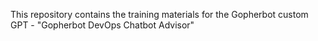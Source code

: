 This repository contains the training materials for the Gopherbot custom GPT - "Gopherbot DevOps Chatbot Advisor"